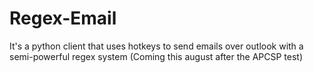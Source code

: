 # Regex-Email
It's a python client that uses hotkeys to send emails over outlook with a semi-powerful regex system (Coming this august after the APCSP test)
